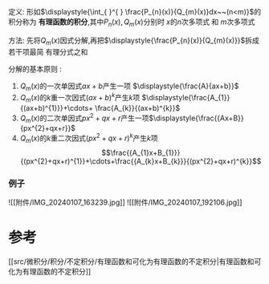 

定义: 形如$\displaystyle{\int_{ }^{ } \frac{P_{n}(x)}{Q_{m}(x)}dx~~(n<m)}$的积分称为 **有理函数的积分**,其中$P_{n}(x),Q_{m}(x)$分别时 $x$的$n$次多项式 和 $m$次多项式

方法: 先将$Q_{m}(x)$因式分解,再把$\displaystyle{\frac{P_{n}(x)}{Q_{m}(x)}}$拆成若干项最简 有理分式之和

分解的基本原则 :
1. $\displaystyle{Q_{m}(x)}$的一次单因式$ax+b$产生一项 $\displaystyle{\frac{A}{ax+b}}$
2. $\displaystyle{Q_{m}(x)}$的$k$重一次因式$(ax+b)^{k}$产生$k$项 $\displaystyle{\frac{A_{1}}{(ax+b)^{1}}}+\cdots+ \frac{A_{k}}{(ax+b)^{k}}$
3. $\displaystyle{Q_{m}(x)}$的二次单因式$px^{2}+qx+r$产生一项$\displaystyle{\frac{{Ax+B}}{px^{2}+qx+r}}$
4. $\displaystyle{Q_{m}(x)}$的$k$重二次因式$(px^{2}+qx+r)^{k}$产生$k$项$$\frac{{A_{1}x+B_{1}}}{(px^{2}+qx+r)^{1}}+\cdots+\frac{{A_{k}x+B_{k}}}{(px^{2}+qx+r)^{k}}$$

### 例子
![[附件/IMG_20240107_163239.jpg]]
![[附件/IMG_20240107_192106.jpg]]
# 参考
[[src/微积分/积分/不定积分/有理函数和可化为有理函数的不定积分|有理函数和可化为有理函数的不定积分]]
